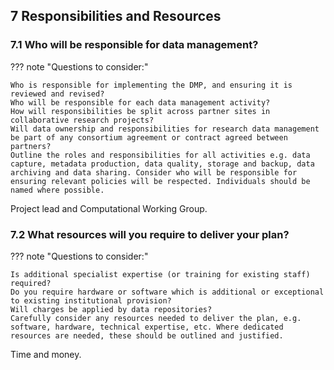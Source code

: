 ## 7 Responsibilities and Resources

### 7.1 Who will be responsible for data management?

??? note "Questions to consider:"

    Who is responsible for implementing the DMP, and ensuring it is reviewed and revised?
    Who will be responsible for each data management activity?
    How will responsibilities be split across partner sites in collaborative research projects?
    Will data ownership and responsibilities for research data management be part of any consortium agreement or contract agreed between partners?
    Outline the roles and responsibilities for all activities e.g. data capture, metadata production, data quality, storage and backup, data archiving and data sharing. Consider who will be responsible for ensuring relevant policies will be respected. Individuals should be named where possible.

Project lead and Computational Working Group.

### 7.2 What resources will you require to deliver your plan?

??? note "Questions to consider:"

    Is additional specialist expertise (or training for existing staff) required?
    Do you require hardware or software which is additional or exceptional to existing institutional provision?
    Will charges be applied by data repositories?
    Carefully consider any resources needed to deliver the plan, e.g. software, hardware, technical expertise, etc. Where dedicated resources are needed, these should be outlined and justified.

Time and money.